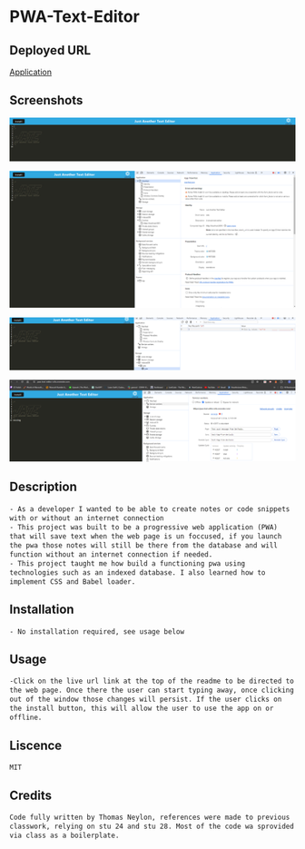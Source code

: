 # PWA-Text-Editor

## Deployed URL
[Application](https://pwa-text-editor-ic0s.onrender.com/)

## Screenshots

![main](./screenshots/main.PNG)

![manifest](./screenshots/manifest.PNG)

![indexDb](./screenshots/indexDb.PNG)

![Service Workers](./screenshots/serviceWorkers.PNG)

## Description
    - As a developer I wanted to be able to create notes or code snippets with or without an internet connection
    - This project was built to be a progressive web application (PWA) that will save text when the web page is un foccused, if you launch the pwa those notes will still be there from the database and will function without an internet connection if needed.
    - This project taught me how build a functioning pwa using technologies such as an indexed database. I also learned how to implement CSS and Babel loader. 
    

## Installation
    - No installation required, see usage below 

## Usage
    -Click on the live url link at the top of the readme to be directed to the web page. Once there the user can start typing away, once clicking out of the window those changes will persist. If the user clicks on the install button, this will allow the user to use the app on or offline.

## Liscence
    MIT

## Credits
    Code fully written by Thomas Neylon, references were made to previous classwork, relying on stu 24 and stu 28. Most of the code wa sprovided via class as a boilerplate.
    
